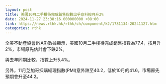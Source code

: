 ```yaml
---
layout: post
title: 美國10月二手樓待完成銷售指數出乎意料按月升2%
date: 2024-11-27 23:38:16.000000000 +08:00
link: https://news.rthk.hk/rthk/ch/component/k2/1781134-20241127.htm
categories: rthk
---
```


全美不動產協會(NAR)數據顯示，美國10月二手樓待完成銷售指數為77.4，按月升2%，市場原先估計會下跌2%。

與去年同期比較，指數上升5.4%。 

另外，11月芝加哥採購經理指數(PMI)意外跌至40.2，低於10月的41.6。市場原先預期會升至44.2。

